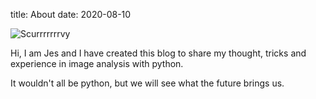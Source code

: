 title: About
date: 2020-08-10

![Scurrrrrrrvy][my_photo_pirate]

Hi, I am Jes and I have created this blog to share my thought, tricks and experience in image analysis with python. <p>
It wouldn't all be python, but we will see what the future brings us.



[my_photo_pirate]: {static}/images/jes_the_pirat.jpg